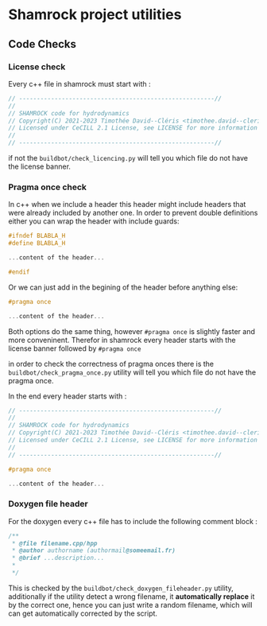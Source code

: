 # Shamrock project utilities

## Code Checks

### License check

Every c++ file in shamrock must start with :
```c++
// -------------------------------------------------------//
//
// SHAMROCK code for hydrodynamics
// Copyright(C) 2021-2023 Timothée David--Cléris <timothee.david--cleris@ens-lyon.fr>
// Licensed under CeCILL 2.1 License, see LICENSE for more information
//
// -------------------------------------------------------//
```

if not the `buildbot/check_licencing.py` will tell you which file do not have the license banner.

### Pragma once check


In c++ when we include a header this header might include headers that were already included
by another one. In order to prevent double definitions either you can wrap the
header with include guards:
```c++
#ifndef BLABLA_H
#define BLABLA_H

...content of the header...

#endif
```
Or we can just add in the begining of the header before anything else:
```c++
#pragma once

...content of the header...
```

Both options do the same thing, however `#pragma once` is slightly faster and more conveninent.
Therefor in shamrock every header starts with the license banner followed by `#pragma once`

in order to check the correctness of pragma onces there is the `buildbot/check_pragma_once.py`
utility will tell you which file do not have the pragma once.

In the end every header starts with :

```c++
// -------------------------------------------------------//
//
// SHAMROCK code for hydrodynamics
// Copyright(C) 2021-2023 Timothée David--Cléris <timothee.david--cleris@ens-lyon.fr>
// Licensed under CeCILL 2.1 License, see LICENSE for more information
//
// -------------------------------------------------------//

#pragma once

...content of the header...
```

### Doxygen file header

For the doxygen every c++ file has to include the following comment block :

```c++
/**
 * @file filename.cpp/hpp
 * @author authorname (authormail@someemail.fr)
 * @brief ...description...
 *
 */
```

This is checked by the `buildbot/check_doxygen_fileheader.py`
utility, additionally if the utility detect a wrong filename,
it **automatically replace** it by the correct one, hence you can just write a random filename,
which will can get automatically corrected by the script.

